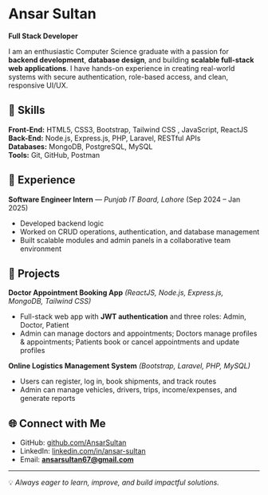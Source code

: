 # Ansar Sultan
**Full Stack Developer**  

I am an enthusiastic Computer Science graduate with a passion for **backend development**, **database design**, and building **scalable full-stack web applications**. I have hands-on experience in creating real-world systems with secure authentication, role-based access, and clean, responsive UI/UX.

## 🚀 Skills

**Front-End:** HTML5, CSS3, Bootstrap, Tailwind CSS , JavaScript, ReactJS
**Back-End:** Node.js, Express.js, PHP, Laravel, RESTful APIs  
**Databases:** MongoDB, PostgreSQL, MySQL   
**Tools:** Git, GitHub, Postman 

## 💼 Experience

**Software Engineer Intern** — *Punjab IT Board, Lahore* (Sep 2024 – Jan 2025)  
- Developed backend logic  
- Worked on CRUD operations, authentication, and database management  
- Built scalable modules and admin panels in a collaborative team environment  

## 📂 Projects

**Doctor Appointment Booking App** *(ReactJS, Node.js, Express.js, MongoDB, Tailwind CSS)*  
- Full-stack web app with **JWT authentication** and three roles: Admin, Doctor, Patient  
- Admin can manage doctors and appointments; Doctors manage profiles & appointments; Patients book or cancel appointments and update profiles  

**Online Logistics Management System** *(Bootstrap, Laravel, PHP, MySQL)*  
- Users can register, log in, book shipments, and track routes  
- Admin can manage vehicles, drivers, trips, income/expenses, and generate reports  

## 🌐 Connect with Me
- GitHub: [github.com/AnsarSultan](https://github.com/AnsarSultan)  
- LinkedIn: [linkedin.com/in/ansar-sultan](https://www.linkedin.com/in/ansar-sultan)  
- Email: **ansarsultan67@gmail.com**

---
💡 *Always eager to learn, improve, and build impactful solutions.*
